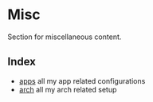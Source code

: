 # Misc

Section for miscellaneous content.

## Index

- [apps](apps) all my app related configurations
- [arch](arch) all my arch related setup
